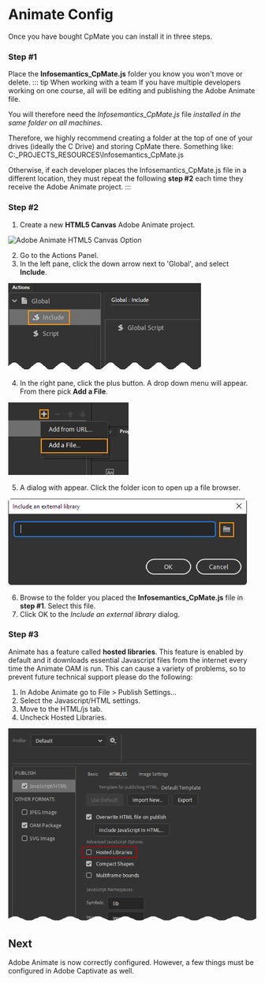 # Animate Config
Once you have bought CpMate you can install it in three steps.

### Step #1
Place the **Infosemantics_CpMate.js** folder you know you won't move or delete.
::: tip When working with a team
If you have multiple developers working on one course, all will be editing and publishing the Adobe Animate file. 

You will therefore need the *Infosemantics_CpMate.js* file *installed in the same folder on all machines*.

Therefore, we highly recommend creating a folder at the top of one of your drives (ideally the C Drive) and storing CpMate there.
Something like: C:\_PROJECTS\_RESOURCES\Infosemantics_CpMate.js

Otherwise, if each developer places the Infosemantics_CpMate.js file in a different location, they must repeat the following **step #2** each time they receive the Adobe Animate project.
:::

### Step #2
1. Create a new **HTML5 Canvas** Adobe Animate project.

![Adobe Animate HTML5 Canvas Option](html5-animation.png)

2. Go to the Actions Panel.
3. In the left pane, click the down arrow next to 'Global', and select **Include**.

![Animate Actions panel include option](./img/js-library-include.png)

4. In the right pane, click the plus button. A drop down menu will appear. From there pick **Add a File**.

![The Add a File option](./img/js-library-add-a-file.png)

5. A dialog with appear. Click the folder icon to open up a file browser.

![Include an external library dialog](./img/js-library-include-external-libarary.png)

6. Browse to the folder you placed the **Infosemantics_CpMate.js** file in **step #1**. Select this file.
7. Click OK to the *Include an external library* dialog.

### Step #3
Animate has a feature called **hosted libraries**. This feature is enabled by default and it downloads essential Javascript files from the internet every time the Animate OAM is run. This can cause a variety of problems, so to prevent future technical support please do the following:
1. In Adobe Animate go to File > Publish Settings...
2. Select the Javascript/HTML settings.
3. Move to the HTML/js tab.
4. Uncheck Hosted Libraries.

![The hosted libraries setting in Adobe Animate](./img/anim-config_hosted-libraries.png)

## Next
Adobe Animate is now correctly configured. However, a few things must be configured in Adobe Captivate as well.
